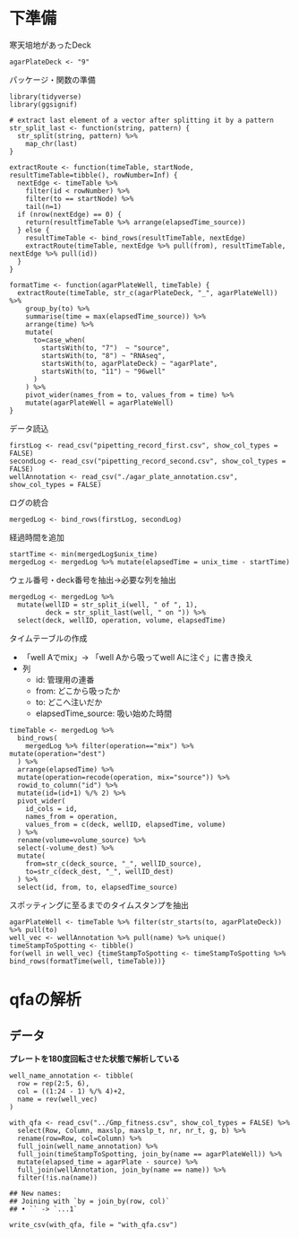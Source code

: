# 下準備

寒天培地があったDeck

    agarPlateDeck <- "9"

パッケージ・関数の準備

    library(tidyverse)
    library(ggsignif)

    # extract last element of a vector after splitting it by a pattern
    str_split_last <- function(string, pattern) {
      str_split(string, pattern) %>%
        map_chr(last)
    }

    extractRoute <- function(timeTable, startNode, resultTimeTable=tibble(), rowNumber=Inf) {
      nextEdge <- timeTable %>%
        filter(id < rowNumber) %>%
        filter(to == startNode) %>%
        tail(n=1)
      if (nrow(nextEdge) == 0) {
        return(resultTimeTable %>% arrange(elapsedTime_source))
      } else {
        resultTimeTable <- bind_rows(resultTimeTable, nextEdge)
        extractRoute(timeTable, nextEdge %>% pull(from), resultTimeTable, nextEdge %>% pull(id))
      }
    }

    formatTime <- function(agarPlateWell, timeTable) {
      extractRoute(timeTable, str_c(agarPlateDeck, "_", agarPlateWell)) %>%
        group_by(to) %>%
        summarise(time = max(elapsedTime_source)) %>%
        arrange(time) %>%
        mutate(
          to=case_when(
            startsWith(to, "7")  ~ "source",
            startsWith(to, "8") ~ "RNAseq",
            startsWith(to, agarPlateDeck) ~ "agarPlate",
            startsWith(to, "11") ~ "96well"
          )
        ) %>%
        pivot_wider(names_from = to, values_from = time) %>%
        mutate(agarPlateWell = agarPlateWell)
    }

データ読込

    firstLog <- read_csv("pipetting_record_first.csv", show_col_types = FALSE)
    secondLog <- read_csv("pipetting_record_second.csv", show_col_types = FALSE)
    wellAnnotation <- read_csv("./agar_plate_annotation.csv", show_col_types = FALSE)

ログの統合

    mergedLog <- bind_rows(firstLog, secondLog)

経過時間を追加

    startTime <- min(mergedLog$unix_time)
    mergedLog <- mergedLog %>% mutate(elapsedTime = unix_time - startTime)

ウェル番号・deck番号を抽出→必要な列を抽出

    mergedLog <- mergedLog %>%
      mutate(wellID = str_split_i(well, " of ", 1),
             deck = str_split_last(well, " on ")) %>%
      select(deck, wellID, operation, volume, elapsedTime)

タイムテーブルの作成

-   「well Aでmix」→ 「well Aから吸ってwell Aに注ぐ」に書き換え
-   列
    -   id: 管理用の連番
    -   from: どこから吸ったか
    -   to: どこへ注いだか
    -   elapsedTime\_source: 吸い始めた時間

<!-- -->

    timeTable <- mergedLog %>%
      bind_rows(
        mergedLog %>% filter(operation=="mix") %>% mutate(operation="dest")
      ) %>%
      arrange(elapsedTime) %>%
      mutate(operation=recode(operation, mix="source")) %>%
      rowid_to_column("id") %>%
      mutate(id=(id+1) %/% 2) %>%
      pivot_wider(
        id_cols = id,
        names_from = operation,
        values_from = c(deck, wellID, elapsedTime, volume)
      ) %>%
      rename(volume=volume_source) %>%
      select(-volume_dest) %>%
      mutate(
        from=str_c(deck_source, "_", wellID_source),
        to=str_c(deck_dest, "_", wellID_dest)
      ) %>%
      select(id, from, to, elapsedTime_source)

スポッティングに至るまでのタイムスタンプを抽出

    agarPlateWell <- timeTable %>% filter(str_starts(to, agarPlateDeck)) %>% pull(to)
    well_vec <- wellAnnotation %>% pull(name) %>% unique()
    timeStampToSpotting <- tibble()
    for(well in well_vec) {timeStampToSpotting <- timeStampToSpotting %>% bind_rows(formatTime(well, timeTable))}

# qfaの解析

## データ

**プレートを180度回転させた状態で解析している**

    well_name_annotation <- tibble(
      row = rep(2:5, 6),
      col = ((1:24 - 1) %/% 4)+2,
      name = rev(well_vec)
    )

    with_qfa <- read_csv("../Gmp_fitness.csv", show_col_types = FALSE) %>%
      select(Row, Column, maxslp, maxslp_t, nr, nr_t, g, b) %>%
      rename(row=Row, col=Column) %>%
      full_join(well_name_annotation) %>%
      full_join(timeStampToSpotting, join_by(name == agarPlateWell)) %>%
      mutate(elapsed_time = agarPlate - source) %>%
      full_join(wellAnnotation, join_by(name == name)) %>%
      filter(!is.na(name))

    ## New names:
    ## Joining with `by = join_by(row, col)`
    ## • `` -> `...1`

    write_csv(with_qfa, file = "with_qfa.csv")
